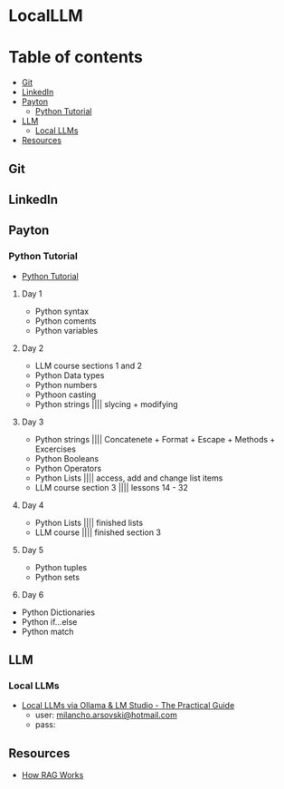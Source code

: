 # LocalLLM
# Table of contents
<!--ts-->
   * [Git](#git)           
   * [LinkedIn](#linkedin)        
   * [Payton](#payton)
      * [Python Tutorial](#python-tutorial)
   * [LLM](#llm)
     * [Local LLMs](#local-llms)
   * [Resources](#resources)       
<!--te-->

## Git
## LinkedIn
## Payton
### Python Tutorial
- [Python Tutorial](https://www.w3schools.com/python/default.asp)
1. Day 1
   - Python syntax
   - Python coments
   - Python variables 
   
3. Day 2
   - LLM course sections 1 and 2
   - Python Data types
   - Python numbers
   - Pythoon casting
   - Python strings |||| slycing + modifying
     
4. Day 3
   - Python strings |||| Concatenete + Format + Escape + Methods + Excercises
   - Python Booleans
   - Python Operators
   - Python Lists |||| access, add and change list items
   - LLM course section 3 |||| lessons 14 - 32
5. Day 4
   - Python Lists |||| finished lists
   - LLM course |||| finished section 3
6. Day 5
    - Python tuples
    - Python sets
  7. Day 6
   - Python  Dictionaries
   - Python if...else
   - Python match
   
## LLM
### Local LLMs
- [Local LLMs via Ollama & LM Studio - The Practical Guide](https://www.udemy.com/course/running-open-llms-locally-practical-guide/?couponCode=ST18MT170625A)
  - user: milancho.arsovski@hotmail.com 
  - pass: 
## Resources
- [How RAG Works](https://www.linkedin.com/posts/sketechnews_how-rag-works-in-6-steps-retrieval-augmented-activity-7342572138823909376-Axp0?utm_source=share&utm_medium=member_desktop&rcm=ACoAAAX_87UBO5Z1swZISKQMTgkggk73pB1v5cI)
